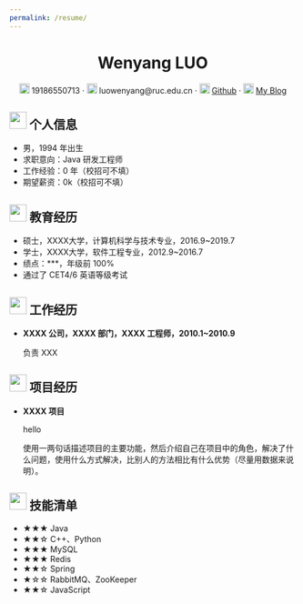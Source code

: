 ```yaml
---
permalink: /resume/
---
```

 <center>
     <h1>Wenyang LUO</h1>
     <div>
         <span>
             <img src="../assets/images/postimages/phone-solid.svg" width="18px">
             19186550713
         </span>
         ·
         <span>
             <img src="../assets/images/postimages/envelope-solid.svg" width="18px">
             luowenyang@ruc.edu.cn
         </span>
         ·
         <span>
             <img src="../assets/images/postimages/github-brands.svg" width="18px">
             <a href="https://github.com/xiaoluotongxuelalala">Github</a>
         </span>
         ·
         <span>
             <img src="../assets/images/postimages/rss-solid.svg" width="18px">
             <a href="https://xiaoluotongxuelalala.github.io/">My Blog</a>
         </span>
     </div>
 </center>


 ## <img src="../assets/images/postimages/info-circle-solid.svg" width="30px"> 个人信息 

 - 男，1994 年出生
 - 求职意向：Java 研发工程师
 - 工作经验：0 年（校招可不填）
 - 期望薪资：0k（校招可不填）

## <img src="../assets/images/postimages/graduation-cap-solid.svg" width="30px"> 教育经历

- 硕士，XXXX大学，计算机科学与技术专业，2016.9~2019.7
- 学士，XXXX大学，软件工程专业，2012.9~2016.7
- 绩点：***，年级前 100%
- 通过了 CET4/6 英语等级考试

## <img src="../assets/images/postimages/briefcase-solid.svg" width="30px"> 工作经历

- **XXXX 公司，XXXX 部门，XXXX 工程师，2010.1~2010.9**

   负责 XXX

## <img src="../assets/images/postimages/project-diagram-solid.svg" width="30px"> 项目经历

- **XXXX 项目**

  hello

  使用一两句话描述项目的主要功能，然后介绍自己在项目中的角色，解决了什么问题，使用什么方式解决，比别人的方法相比有什么优势（尽量用数据来说明）。

## <img src="../assets/images/postimages/tools-solid.svg" width="30px"> 技能清单

- ★★★ Java
- ★★☆ C++、Python
- ★★★ MySQL
- ★★★ Redis
- ★★☆ Spring
- ★☆☆ RabbitMQ、ZooKeeper
- ★★☆ JavaScript